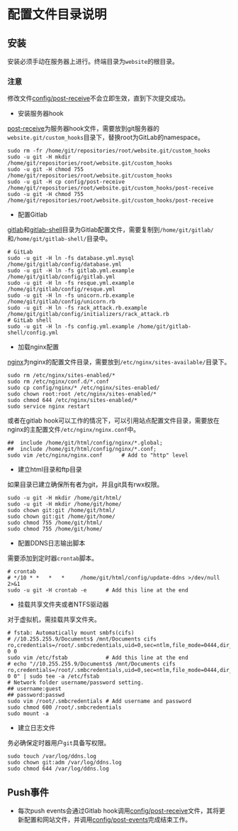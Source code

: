 # 配置文件目录说明

## 安装

安装必须手动在服务器上进行。终端目录为`website`的根目录。

### 注意
修改文件[config/post-receive](post-receive)不会立即生效，直到下次提交成功。

- 安装服务器hook

[post-receive](post-receive)为服务器hook文件，需要放到git服务器的`website.git/custom_hooks`目录下，替换root为GitLab的namespace。

	sudo rm -fr /home/git/repositories/root/website.git/custom_hooks
	sudo -u git -H mkdir /home/git/repositories/root/website.git/custom_hooks
	sudo -u git -H chmod 755 /home/git/repositories/root/website.git/custom_hooks
	sudo -u git -H cp config/post-receive /home/git/repositories/root/website.git/custom_hooks/post-receive
	sudo -u git -H chmod 755 /home/git/repositories/root/website.git/custom_hooks/post-receive

- 配置Gitlab

[gitlab](gitlab)和[gitlab-shell](gitlab-shell)目录为Gitlab配置文件，需要复制到`/home/git/gitlab/`和`/home/git/gitlab-shell/`目录中。

	# GitLab
	sudo -u git -H ln -fs database.yml.mysql /home/git/gitlab/config/database.yml
	sudo -u git -H ln -fs gitlab.yml.example /home/git/gitlab/config/gitlab.yml
	sudo -u git -H ln -fs resque.yml.example /home/git/gitlab/config/resque.yml
	sudo -u git -H ln -fs unicorn.rb.example /home/git/gitlab/config/unicorn.rb
	sudo -u git -H ln -fs rack_attack.rb.example /home/git/gitlab/config/initializers/rack_attack.rb
	# GitLab shell
	sudo -u git -H ln -fs config.yml.example /home/git/gitlab-shell/config.yml

- 加载nginx配置

[nginx](nginx)为nginx的配置文件目录，需要放到`/etc/nginx/sites-available/`目录下。

	sudo rm /etc/nginx/sites-enabled/*
	sudo rm /etc/nginx/conf.d/*.conf
	sudo cp config/nginx/* /etc/nginx/sites-enabled/
	sudo chown root:root /etc/nginx/sites-enabled/*
	sudo chmod 644 /etc/nginx/sites-enabled/*
	sudo service nginx restart

或者在gitlab hook可以工作的情况下，可以引用站点配置文件目录，需要放在nginx的主配置文件`/etc/nginx/nginx.conf`中。

	##	include /home/git/html/config/nginx/*.global;
	##	include /home/git/html/config/nginx/*.conf;
	sudo vim /etc/nginx/nginx.conf      # Add to "http" level


- 建立html目录和ftp目录

如果目录已建立确保所有者为git，并且git具有rwx权限。

	sudo -u git -H mkdir /home/git/html/
	sudo -u git -H mkdir /home/git/home/
	sudo chown git:git /home/git/html/
	sudo chown git:git /home/git/home/
	sudo chmod 755 /home/git/html/
	sudo chmod 755 /home/git/home/


- 配置DDNS日志输出脚本

需要添加到定时器`crontab`脚本。

	# crontab
	# */10 * *   *   *     /home/git/html/config/update-ddns >/dev/null 2>&1
	sudo -u git -H crontab -e      # Add this line at the end

- 挂载共享文件夹或者NTFS驱动器

对于虚拟机，需挂载共享文件夹。

	# fstab: Automatically mount smbfs(cifs)
	# //10.255.255.9/Documents$ /mnt/Documents cifs ro,credentials=/root/.smbcredentials,uid=0,sec=ntlm,file_mode=0444,dir_mode=0555,iocharset=utf8 0 0
	sudo vim /etc/fstab            # Add this line at the end
	# echo "//10.255.255.9/Documents$ /mnt/Documents cifs ro,credentials=/root/.smbcredentials,uid=0,sec=ntlm,file_mode=0444,dir_mode=0555,iocharset=utf8 0 0" | sudo tee -a /etc/fstab
	# Network folder username/password setting.
	## username:guest
	## password:passwd
	sudo vim /root/.smbcredentials # Add username and password
	sudo chmod 600 /root/.smbcredentials
	sudo mount -a

- 建立日志文件

务必确保定时器用户`git`具备写权限。

	sudo touch /var/log/ddns.log
	sudo chown git:adm /var/log/ddns.log
	sudo chmod 644 /var/log/ddns.log

## Push事件

- 每次push events会通过Gitlab hook调用[config/post-receive](post-receive)文件，其将更新配置和网站文件，并调用[config/post-events](post-events)完成结束工作。
